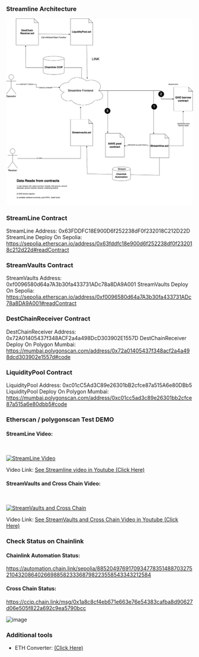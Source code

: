 ### Streamline Architecture

<p align="center">
  <img src="Documents/lfgho-Architecture.jpg" width="650" title="Streamline Architecture" >
</p>

### StreamLine Contract
StreamLine Address: 0x63FDDFC18E900D6f252238dF0f232018C212D22D
StreamLine Deploy On Sepolia: https://sepolia.etherscan.io/address/0x63fddfc18e900d6f252238df0f232018c212d22d#readContract

### StreamVaults Contract
StreamVaults Address: 0xf0096580d64a7A3b30fa433731ADc78a8DA9A001
StreamVaults Deploy On Sepolia: https://sepolia.etherscan.io/address/0xf0096580d64a7A3b30fa433731ADc78a8DA9A001#readContract

### DestChainReceiver Contract
DestChainReceiver Address: 0x72A01405437f348ACF2a4a498DcD303902E1557D
DestChainReceiver Deploy On Polygon Mumbai: https://mumbai.polygonscan.com/address/0x72a01405437f348acf2a4a498dcd303902e1557d#code

### LiquidityPool Contract
LiquidityPool Address: 0xc01cC5Ad3C89e26301bB2cfce87a515A6e80DBb5
LiquidityPool Deploy On Polygon Mumbai: https://mumbai.polygonscan.com/address/0xc01cc5ad3c89e26301bb2cfce87a515a6e80dbb5#code

### Etherscan / polygonscan Test DEMO

#### StreamLine Video:
<br>

[![StreamLine Video](https://img.youtube.com/vi/mJaIkzzZW-Y/0.jpg)](https://www.youtube.com/watch?v=mJaIkzzZW-Y "StreamLine Video")

Video Link: [See Streamline video in Youtube (Click Here)](https://www.youtube.com/watch?v=mJaIkzzZW-Y)
<br>

#### StreamVaults and Cross Chain Video:  
<br>

[![StreamVaults and Cross Chain](https://img.youtube.com/vi/9tGVE-GPPxE/0.jpg)](https://www.youtube.com/watch?v=9tGVE-GPPxE "StreamVaults and Cross Chain")

Video Link: [See StreamVaults and Cross Chain Video in Youtube (Click Here)](https://www.youtube.com/watch?v=9tGVE-GPPxE)


### Check Status on Chainlink 
#### Chainlink Automation Status: 
https://automation.chain.link/sepolia/88520497691709347783514887032752104320864026698858233368798223558543343212584
#### Cross Chain Status: 
https://ccip.chain.link/msg/0x1a8c8cf4eb671e663e76e54383cafba8d90627d06e505f822a692c9ea5790bcc


<img width="1432" alt="image" src="https://github.com/gfkacid/Streamline/assets/125990317/74e8636b-ed21-48e1-83a9-45b9f374969f">

### Additional tools

* ETH Converter: [(Click Here)](https://eth-converter.com/)


